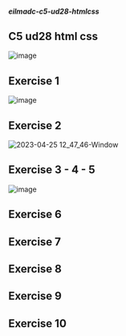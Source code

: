 ##### eilmadc-c5-ud28-htmlcss
 ## C5 ud28 html css
![image](https://user-images.githubusercontent.com/57563030/234793769-409138e6-b2f4-4edd-a437-ef51c9880fd3.png)

## Exercise 1
![image](https://user-images.githubusercontent.com/57563030/234236885-f7caad8d-8d04-47b2-ab11-ba268e1de3ac.png)

## Exercise 2

![2023-04-25 12_47_46-Window](https://user-images.githubusercontent.com/57563030/234254684-2bd77722-9c58-4d9b-bf10-12c12539785b.png)

## Exercise 3 - 4 - 5

![image](https://user-images.githubusercontent.com/57563030/234794245-f8340de3-edc6-4365-b9ce-7beeef537d91.png)

## Exercise 6

## Exercise 7

## Exercise 8

## Exercise 9

## Exercise 10
